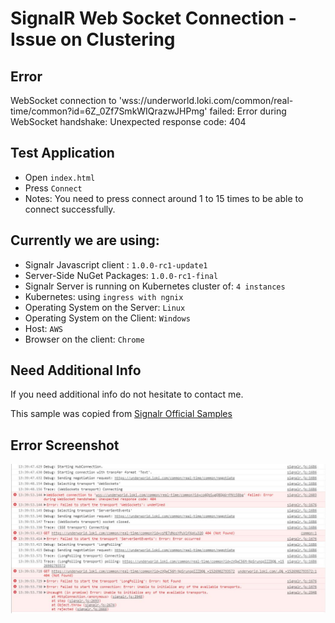 # SignalR Web Socket Connection - Issue on Clustering

## Error
WebSocket connection to 'wss://underworld.loki.com/common/real-time/common?id=6Z_0Zf7SmkWIQrazwJHPmg' failed: Error during WebSocket handshake: Unexpected response code: 404

## Test Application
* Open `index.html`
* Press `Connect`
* Notes: You need to press connect around 1 to 15 times to be able to connect successfully.

## Currently we are using:
* Signalr Javascript client : `1.0.0-rc1-update1`
* Server-Side NuGet Packages: `1.0.0-rc1-final`
* Signalr Server is running on Kubernetes cluster of: `4 instances`
* Kubernetes: using `ingress with ngnix`
* Operating System on the Server: `Linux`
* Operating System on the Client: `Windows`
* Host: `AWS`
* Browser on the client: `Chrome`

## Need Additional Info
If you need additional info do not hesitate to contact me.


This sample was copied from [Signalr Official Samples](https://github.com/aspnet/SignalR/blob/dev/samples/SignalRSamples/wwwroot/streaming.html)

## Error Screenshot
 ![client-logs](./client-trace-error.jpg)